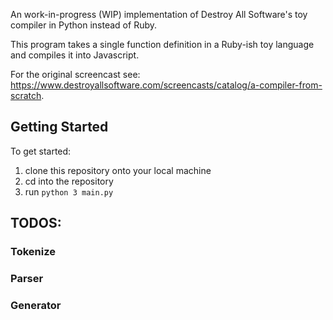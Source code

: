 An work-in-progress (WIP) implementation of Destroy All Software's toy compiler in Python instead of Ruby. 

This program takes a single function definition in a Ruby-ish toy language and compiles it into Javascript.

For the original screencast see: https://www.destroyallsoftware.com/screencasts/catalog/a-compiler-from-scratch. 

## Getting Started

To get started:
1. clone this repository onto your local machine
2. cd into the repository
3. run `python 3 main.py`

## TODOS:

### Tokenize


### Parser

### Generator



